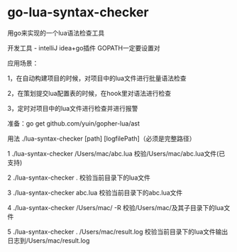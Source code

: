 # go-lua-syntax-checker
用go来实现的一个lua语法检查工具

开发工具 - intelliJ idea+go插件  GOPATH一定要设置对

应用场景：

1，在自动构建项目的时候，对项目中的lua文件进行批量语法检查

2，在策划提交lua配置表的时候，在hook里对语法进行检查

3，定时对项目中的lua文件进行检查并进行报警

准备：go get github.com/yuin/gopher-lua/ast

用法 ./lua-syntax-checker [path] [logfilePath]（必须是完整路径）

1  ./lua-syntax-checker /Users/mac/abc.lua  校验/Users/mac/abc.lua文件(已支持)

2  ./lua-syntax-checker .  校验当前目录下的lua文件

3  ./lua-syntax-checker abc.lua  校验当前目录下的abc.lua文件

4  ./lua-syntax-checker /Users/mac/ -R 校验/Users/mac/及其子目录下的lua文件

5  ./lua-syntax-checker .  /Users/mac/result.log 校验当前目录下的lua文件输出日志到/Users/mac/result.log

